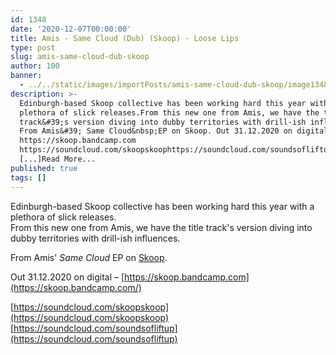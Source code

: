 ```yaml
---
id: 1348
date: '2020-12-07T00:00:00'
title: Amis - Same Cloud (Dub) (Skoop) - Loose Lips
type: post
slug: amis-same-cloud-dub-skoop
author: 100
banner:
  - ../../static/images/importPosts/amis-same-cloud-dub-skoop/image1348.jpeg
description: >-
  Edinburgh-based Skoop collective has been working hard this year with a
  plethora of slick releases.From this new one from Amis, we have the title
  track&#39;s version diving into dubby territories with drill-ish influences.
  From Amis&#39; Same Cloud&nbsp;EP on Skoop. Out 31.12.2020 on digital &#8211;
  https://skoop.bandcamp.com
  https://soundcloud.com/skoopskoophttps://soundcloud.com/soundsofliftup
  [...]Read More...
published: true
tags: []
---
```

Edinburgh-based Skoop collective has been working hard this year with a plethora of slick releases.  
From this new one from Amis, we have the title track's version diving into dubby territories with drill-ish influences.

From Amis' _Same Cloud_ EP on [Skoop](https://skoop.bandcamp.com/music).

Out 31.12.2020 on digital – [https://skoop.bandcamp.com](https://skoop.bandcamp.com/)

[https://soundcloud.com/skoopskoop](https://soundcloud.com/skoopskoop)  
[https://soundcloud.com/soundsofliftup](https://soundcloud.com/soundsofliftup)
